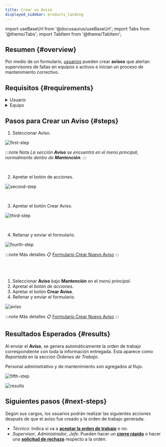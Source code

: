 ```yaml
---
title: Crear un Aviso
displayed_sidebar: products_landing
---
```


import useBaseUrl from '@docusaurus/useBaseUrl'; 
import Tabs from '@theme/Tabs';
import TabItem from '@theme/TabItem';

## Resumen {#overview}
Por medio de un formulario, [usuarios](/docs/products/corrective_maintenance/master_data/users) pueden crear **avisos** que alertan supervisores de fallas en equipos o activos e inician un proceso de mantenimiento correctivo.  

## Requisitos {#requirements}
<details>
<summary>Usuario</summary>
<div>

El [**usuario**](/docs/products/corrective_maintenance/master_data/users) debe tener, al menos, las siguientes características:
- [**Cargo**](/docs/products/corrective_maintenance/master_data/job_title): `Levantador`, `Supervisor`, `Jefe`, `Administrador` o `Técnico`
- [**Puestos de trabajo**](/docs/products/corrective_maintenance/master_data/workstation): _Según corresponda al sector de equipamiento en que se encuentra el activo o equipo._

</div>
</details>

<details>
<summary>Equipo</summary>
<div>

El [**equipo**](/docs/products/corrective_maintenance/master_data/equipment) que ha sufrido un incidente debe estar correctamente agregado a la data maestra. El _equipo_ debe estar también asociado a lo siguiente:
- [**Sectores de Equipamiento**](/docs/products/corrective_maintenance/master_data/equipment_sector): Los sectores de equipamiento agrupan equipos según criterios funcionales, relativos al proceso o espaciales. Por defecto, existen tres niveles de sectores de equipamientos.
- [**Fallas**](/docs/products/corrective_maintenance/master_data/failure_catalog): Descripción de la avería específica de cómo puede fallar un equipo según su grupo. Las fallas que se pueden reportar deben estar asociadas a _grupo de fallas_, _causas_, _síntomas_ y _prioridad_. 

</div>
</details>

## Pasos para Crear un Aviso {#steps}

<Tabs>
<TabItem value="desktop" label="Escritorio" default>

1. Seleccionar Aviso.

<!-- <span className="hero__subtitle"><b>1. Seleccionar Aviso.</b></span>
<br/>
<br/> -->

<div className="margin-left--lg">

![first-step](/img/productos_es/products_cm_create_notification_01.png)

:::note Nota
_La sección **Aviso** se encuentra en el menú principal, normalmente dentro de **Mantención**._
:::

</div>
<br/>

2. Apretar el botón de acciones.

<!-- <span className="hero__subtitle"><b>2. Apretar el botón de acciones.</b></span>
<br/>
<br/> -->

<div className="margin-left--lg">

![second-step](/img/productos_es/products_cm_create_notification_02.png)

</div>
<br/>

3. Apretar el botón Crear Aviso.

<!-- <span className="hero__subtitle"><b>3. Apretar el botón Crear Aviso.</b></span>
<br/>
<br/> -->

<div className="margin-left--lg">

![third-step](/img/productos_es/products_cm_create_notification_03.png)

</div>
<br/>

4. Rellenar y enviar el formulario.

<!-- <span className="hero__subtitle"><b>4. Rellenar y enviar el formulario.</b></span>
<br/>
<br/> -->

<div className="margin-left--lg">

![fourth-step](/img/productos_es/products_cm_create_notification_04.png)

:::note Más detalles
📋 [Formulario Crear Nuevo Aviso](/docs/products/corrective_maintenance/forms/form_notify)
:::

</div>
<br/>
 
</TabItem>

<TabItem value="mobile" label="Versión Móvil">

1. Seleccionar **Aviso** bajo **Mantención** en el _menú principal_.
2. Apretar el _botón de acciones_.
3. Apretar el botón **Crear Aviso**.
4. Rellenar y enviar el formulario.

<div className="align-center">

![aviso](/img/productos_es/product_cm_notification_01m.png)

</div>

:::note Más detalles
📋 [Formulario Crear Nuevo Aviso](/docs/products/corrective_maintenance/forms/form_notify)
:::

</TabItem>
</Tabs>

## Resultados Esperados {#results}
Al enviar el **Aviso**, se genera automáticamente la orden de trabajo correspondiente con toda la información entregada. Esta aparece como _Reportada_ en la sección _Órdenes de Trabajo_.

Personal administrativo y de mantenimiento son agregados al flujo.

<Tabs>
<TabItem value="desktop" label="Escritorio" default>

<div className="img_sizing">

![fifth-step](/img/productos_es/products_cm_wo_00.png)

</div>

</TabItem>
<TabItem value="mobile" label="Versión Móvil">

<div className="img_sizing_50">

![results](/img/productos_es/products_cm_wo_00a.png)

</div>

</TabItem>
</Tabs>

## Siguientes pasos {#next-steps}
Según sus cargos, los usuarios podrán realizar las siguientes acciones después de que el aviso fue creado y la orden de trabajo generada:
- _Técnico_: Indica si va a [**aceptar la orden de trabajo**](/docs/products/corrective_maintenance/actions/wo_accept) o no.  
- _Supervisor_, _Administrador_, _Jefe_: Pueden hacer un [**cierre rápido**](/docs/products/corrective_maintenance/actions/wo_fast_close) o hacer una [**solicitud de rechazo**](/docs/products/corrective_maintenance/actions/wo_reject_request) respecto a la orden.



<!-- ## Temas relacionados {#related}
- [**Mantenimiento Correctivo**](/docs/products/corrective_maintenance/landing/overview). Producto que conduce y conecta a los usuarios en un proceso de mantenimiento correctivo.
- [**Aceptar Orden de Trabajo**](/docs/products/corrective_maintenance/actions/wo_accept): Personal de mantenimiento acepta la orden de trabajo.
- [**Cierre Rápido**](/docs/products/corrective_maintenance/actions/wo_fast_close): Utilizado para cerrar la tarea inmediatamente indicando que se completó exitosamente.
- [**Solicitud de Rechazo**](/docs/products/corrective_maintenance/actions/wo_reject_request): Petición para descartar la tarea por falta de tiempo o por ser innecesaria. -->